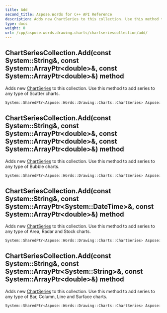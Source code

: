```yaml
---
title: Add
second_title: Aspose.Words for C++ API Reference
description: Adds new ChartSeries to this collection. Use this method to add series to any type of Scatter charts. 
type: docs
weight: 0
url: /cpp/aspose.words.drawing.charts/chartseriescollection/add/
---
```

## ChartSeriesCollection.Add(const System::String\&, const System::ArrayPtr\<double\>\&, const System::ArrayPtr\<double\>\&) method


Adds new [ChartSeries](../chartseries/) to this collection. Use this method to add series to any type of Scatter charts.

```cpp
System::SharedPtr<Aspose::Words::Drawing::Charts::ChartSeries> Aspose::Words::Drawing::Charts::ChartSeriesCollection::Add(const System::String &seriesName, const System::ArrayPtr<double> &xValues, const System::ArrayPtr<double> &yValues)
```

## ChartSeriesCollection.Add(const System::String\&, const System::ArrayPtr\<double\>\&, const System::ArrayPtr\<double\>\&, const System::ArrayPtr\<double\>\&) method


Adds new [ChartSeries](../chartseries/) to this collection. Use this method to add series to any type of Bubble charts.

```cpp
System::SharedPtr<Aspose::Words::Drawing::Charts::ChartSeries> Aspose::Words::Drawing::Charts::ChartSeriesCollection::Add(const System::String &seriesName, const System::ArrayPtr<double> &xValues, const System::ArrayPtr<double> &yValues, const System::ArrayPtr<double> &bubbleSizes)
```

## ChartSeriesCollection.Add(const System::String\&, const System::ArrayPtr\<System::DateTime\>\&, const System::ArrayPtr\<double\>\&) method


Adds new [ChartSeries](../chartseries/) to this collection. Use this method to add series to any type of Area, Radar and Stock charts.

```cpp
System::SharedPtr<Aspose::Words::Drawing::Charts::ChartSeries> Aspose::Words::Drawing::Charts::ChartSeriesCollection::Add(const System::String &seriesName, const System::ArrayPtr<System::DateTime> &dates, const System::ArrayPtr<double> &values)
```

## ChartSeriesCollection.Add(const System::String\&, const System::ArrayPtr\<System::String\>\&, const System::ArrayPtr\<double\>\&) method


Adds new [ChartSeries](../chartseries/) to this collection. Use this method to add series to any type of Bar, Column, Line and Surface charts.

```cpp
System::SharedPtr<Aspose::Words::Drawing::Charts::ChartSeries> Aspose::Words::Drawing::Charts::ChartSeriesCollection::Add(const System::String &seriesName, const System::ArrayPtr<System::String> &categories, const System::ArrayPtr<double> &values)
```

